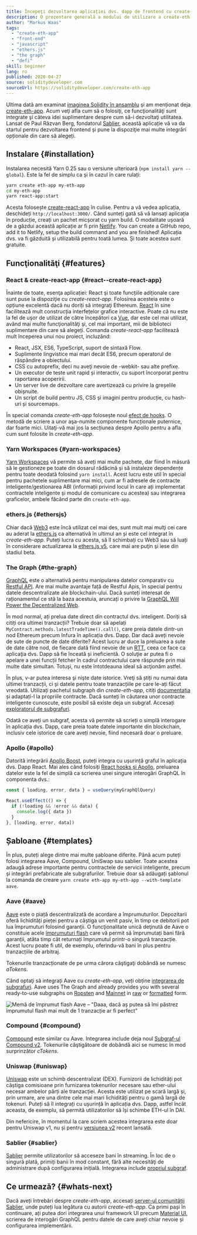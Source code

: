 ```yaml
---
title: Începeţi dezvoltarea aplicației dvs. dapp de frontend cu create-eth-app
description: O prezentare generală a modului de utilizare a create-eth-app și a funcţionalităţilor sale
author: "Markus Waas"
tags:
  - "create-eth-app"
  - "front-end"
  - "javascript"
  - "ethers.js"
  - "the graph"
  - "defi"
skill: beginner
lang: ro
published: 2020-04-27
source: soliditydeveloper.com
sourceUrl: https://soliditydeveloper.com/create-eth-app
---
```


Ultima dată am examinat [imaginea Solidity în ansamblu](https://soliditydeveloper.com/solidity-overview-2020) şi am menționat deja [create-eth-app](https://github.com/PaulRBerg/create-eth-app). Acum veţi afla cum să o folosiţi, ce funcţionalităţi sunt integrate şi câteva idei suplimentare despre cum să-i dezvoltaţi utilitatea. Lansat de Paul Răzvan Berg, fondatorul [Sablier](http://sablier.com/), această aplicație vă va da startul pentru dezvoltarea frontend și pune la dispoziţie mai multe integrări opționale din care să alegeți.

## Instalare \{#installation}

Instalarea necesită Yarn 0.25 sau o versiune ulterioară (`npm install yarn --global`). Este la fel de simplu ca și în cazul în care rulați:

```bash
yarn create eth-app my-eth-app
cd my-eth-app
yarn react-app:start
```

Acesta folosește [create-react-app](https://github.com/facebook/create-react-app) în culise. Pentru a vă vedea aplicația, deschideți `http://localhost:3000/`. Când sunteți gată să vă lansați aplicația în producție, creați un pachet micșorat cu yarn build. O modalitate ușoară de a găzdui această aplicație ar fi prin [Netlify](https://www.netlify.com/). You can create a GitHub repo, add it to Netlify, setup the build command and you are finished! Aplicația dvs. va fi găzduită și utilizabilă pentru toată lumea. Și toate acestea sunt gratuite.

## Funcţionalităţi \{#features}

### React & create-react-app \{#react--create-react-app}

Înainte de toate, esenţa aplicației: React și toate funcțiile adiționale care sunt puse la dispoziţie cu _create-react-app_. Folosirea acesteia este o opțiune excelentă dacă nu doriți să integraţi Ethereum. [React](https://reactjs.org/) în sine facilitează mult construcția interfețelor grafice interactive. Poate că nu este la fel de uşor de utilizat de către începători ca [Vue](https://vuejs.org/), dar este cel mai utilizat, având mai multe funcţionalităţi şi, cel mai important, mii de biblioteci suplimentare din care să alegeți. Comanda _create-react-app_ facilitează mult începerea unui nou proiect, incluzând:

- React, JSX, ES6, TypeScript, suport de sintaxă Flow.
- Suplimente lingvistice mai mari decât ES6, precum operatorul de răspândire a obiectului.
- CSS cu autoprefix, deci nu aveţi nevoie de -webkit- sau alte prefixe.
- Un executor de teste unit rapid și interactiv, cu suport încorporat pentru raportarea acoperirii.
- Un server live de dezvoltare care avertizează cu privire la greșelile obișnuite.
- Un script de build pentru JS, CSS și imagini pentru producție, cu hash-uri și sourcemaps.

În special comanda _create-eth-app_ folosește noul [efect de hooks](https://reactjs.org/docs/hooks-effect.html). O metodă de scriere a unor aşa-numite componente funcționale puternice, dar foarte mici. Uitaţi-vă mai jos la secțiunea despre Apollo pentru a afla cum sunt folosite în _create-eth-app_.

### Yarn Workspaces \{#yarn-workspaces}

[Yarn Workspaces](https://classic.yarnpkg.com/en/docs/workspaces/) vă permite să aveți mai multe pachete, dar fiind în măsură să le gestioneze pe toate din dosarul rădăcină și să instaleze dependențe pentru toate deodată folosind `yarn install`. Acest lucru este util în special pentru pachetele suplimentare mai mici, cum ar fi adresele de contracte inteligente/gestionarea ABI (informații privind locul în care ați implementat contractele inteligente și modul de comunicare cu acestea) sau integrarea graficelor, ambele făcând parte din `create-eth-app`.

### ethers.js \{#ethersjs}

Chiar dacă [Web3](https://docs.web3js.org/) este încă utilizat cel mai des, sunt mult mai mulţi cei care au aderat la [ethers.js](https://docs.ethers.io/) ca alternativă în ultimul an și este cel integrat în _create-eth-app_. Puteți lucra cu acesta, să îl schimbați cu Web3 sau să luați în considerare actualizarea la [ethers.js v5](https://docs-beta.ethers.io/), care mai are puţin şi iese din stadiul beta.

### The Graph \{#the-graph}

[GraphQL](https://graphql.org/) este o alternativă pentru manipularea datelor comparativ cu [Restful API](https://restfulapi.net/). Are mai multe avantaje față de Restful Apis, în special pentru datele descentralizate ale blockchain-ului. Dacă sunteți interesat de raționamentul ce stă la baza acestuia, aruncați o privire la [GraphQL Will Power the Decentralized Web](https://medium.com/graphprotocol/graphql-will-power-the-decentralized-web-d7443a69c69a).

În mod normal, ați prelua date direct din contractul dvs. inteligent. Doriți să citiți ora ultimei tranzacții? Trebuie doar să apelați `MyContract.methods.latestTradeTime().call()`, care preia datele dintr-un nod Ethereum precum Infura în aplicația dvs. Dapp. Dar dacă aveți nevoie de sute de puncte de date diferite? Acest lucru ar duce la preluarea a sute de date către nod, de fiecare dată fiind nevoie de un [RTT](https://wikipedia.org/wiki/Round-trip_delay_time), ceea ce face ca aplicaţia dvs. Dapp să fie înceată și ineficientă. O soluţie ar putea fi o apelare a unei funcții fetcher în cadrul contractului care răspunde prin mai multe date simultan. Totuși, nu este întotdeauna ideal să acţionăm astfel.

În plus, v-ar putea interesa şi nişte date istorice. Vreţi să știți nu numai data ultimei tranzacții, ci și datele pentru toate tranzacțiile pe care le-ați făcut vreodată. Utilizați pachetul subgraph din _create-eth-app_, citiți [documentația](https://thegraph.com/docs/define-a-subgraph) și adaptați-l la propriile contracte. Dacă sunteți în căutarea unor contracte inteligente cunoscute, este posibil să existe deja un subgraf. Accesați [exploratorul de subgrafuri](https://thegraph.com/explorer/).

Odată ce aveți un subgraf, acesta vă permite să scrieți o simplă interogare în aplicația dvs. Dapp, care preia toate datele importante din blockchain, inclusiv cele istorice de care aveți nevoie, fiind necesară doar o preluare.

### Apollo \{#apollo}

Datorită integrării [Apollo Boost](https://www.apollographql.com/docs/react/get-started/), puteți integra cu ușurință graful în aplicația dvs. Dapp React. Mai ales când folosiți [React hooks și Apollo](https://www.apollographql.com/blog/apollo-client-now-with-react-hooks-676d116eeae2), preluarea datelor este la fel de simplă ca scrierea unei singure interogări GraphQL în componenta dvs.:

```js
const { loading, error, data } = useQuery(myGraphQlQuery)

React.useEffect(() => {
  if (!loading && !error && data) {
    console.log({ data })
  }
}, [loading, error, data])
```

## Șabloane \{#templates}

În plus, puteți alege dintre mai multe șabloane diferite. Până acum puteți folosi integrarea Aave, Compound, UniSwap sau sablier. Toate acestea adaugă adrese importante pentru contractele de servicii inteligente, precum și integrări prefabricate ale subgrafurilor. Trebuie doar să adăugați șablonul la comanda de creare `yarn create eth-app my-eth-app --with-template aave`.

### Aave \{#aave}

[Aave](https://aave.com/) este o piață descentralizată de acordare a împrumuturilor. Depozitarii oferă lichidități pieței pentru a câștiga un venit pasiv, în timp ce debitorii pot lua împrumuturi folosind garanții. O funcţionalitate unică deţinută de Aave o constituie acele [împrumuturi flash](https://docs.aave.com/developers/guides/flash-loans) care vă permit să împrumutați bani fără garanții, atâta timp cât returnați împrumutul printr-o singură tranzacție. Acest lucru poate fi util, de exemplu, oferindu-vă bani în plus pentru tranzacțiile de arbitraj.

Tokenurile tranzacționate de pe urma cărora câştigaţi dobândă se numesc _aTokens_.

Când optaţi să integrați Aave cu _create-eth-app_, veți obține [integrarea de subgrafuri](https://docs.aave.com/developers/getting-started/using-graphql). Aave uses The Graph and already provides you with several ready-to-use subgraphs on [Ropsten](https://thegraph.com/explorer/subgraph/aave/protocol-ropsten) and [Mainnet](https://thegraph.com/explorer/subgraph/aave/protocol) in [raw](https://thegraph.com/explorer/subgraph/aave/protocol-raw) or [formatted](https://thegraph.com/explorer/subgraph/aave/protocol) form.

![Memă de împrumut flash Aave – "Daaa, dacă aș putea să îmi păstrez împrumutul flash mai mult de 1 tranzacție ar fi perfect"](./flashloan-meme.png)

### Compound \{#compound}

[Compound](https://compound.finance/) este similar cu Aave. Integrarea include deja noul [Subgraf-ul Compound v2](https://medium.com/graphprotocol/https-medium-com-graphprotocol-compound-v2-subgraph-highlight-a5f38f094195). Tokenurile câştigătoare de dobândă aici se numesc în mod surprinzător _cTokens_.

### Uniswap \{#uniswap}

[Uniswap](https://uniswap.exchange/) este un schimb descentralizat (DEX). Furnizorii de lichidități pot câștiga comisioane prin furnizarea tokenurilor necesare sau ether-ului necesar ambelor părți ale tranzacției. Acesta este utilizat pe scară largă și, prin urmare, are una dintre cele mai mari lichidități pentru o gamă largă de tokenuri. Puteți să îl integrați cu ușurință în aplicația dvs. Dapp, astfel încât aceasta, de exemplu, să permită utilizatorilor să își schimbe ETH-ul în DAI.

Din nefericire, în momentul la care scriem acestea integrarea este doar pentru Uniswap v1, nu și pentru [versiunea v2](https://uniswap.org/blog/uniswap-v2/) recent lansată.

### Sablier \{#sablier}

[Sablier](https://sablier.com/) permite utilizatorilor să acceseze bani în streaming. În loc de o singură plată, primiți banii în mod constant, fără alte necesităţi de administrare după configurarea inițială. Integrarea include [propriul subgraf](https://thegraph.com/explorer/subgraph/sablierhq/sablier).

## Ce urmează? \{#whats-next}

Dacă aveți întrebări despre _create-eth-app_, accesați [server-ul comunității Sablier](https://discord.gg/bsS8T47), unde puteți lua legătura cu autorii _create-eth-app_. Ca primi pași în continuare, ați putea dori integrarea unui framework UI precum [Material UI](https://material-ui.com/), scrierea de interogări GraphQL pentru datele de care aveți chiar nevoie și configurarea implementării.
